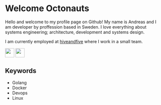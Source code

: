 # Welcome Octonauts

Hello and welcome to my profile page on Github!
My name is Andreas and I am developer by proffession based in Sweden. I love everything about systems engineering; architecture, development and systems design.

I am currently employed at [hiveandfive](https://github.com/hiveandfive) where I work in a small team.

<img height=30 src="https://golang.org/favicon.ico"/>
<img height=30 src="https://docker.io/favicon.ico"/>

## Keywords

- Golang 
- Docker
- Devops
- Linux
